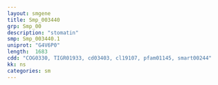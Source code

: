 ```yaml
---
layout: smgene
title: Smp_003440
grp: Smp_00
description: "stomatin"
smp: Smp_003440.1
uniprot: "G4V6P0"
length:  1683
cdd: "COG0330, TIGR01933, cd03403, cl19107, pfam01145, smart00244"
kk: ns
categories: sm
---
```

